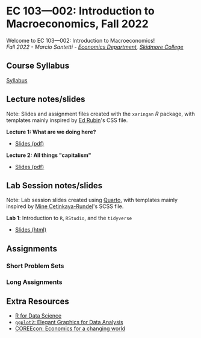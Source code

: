 # EC 103&mdash;002: Introduction to Macroeconomics, Fall 2022

Welcome to EC 103&mdash;002: Introduction to Macroeconomics!<br>
*Fall 2022 - Marcio Santetti - [Economics Department](https://www.skidmore.edu/economics/), [Skidmore College](https://www.skidmore.edu/)*


## Course Syllabus

[Syllabus](https://raw.githack.com/marciosantetti/ec103-fall22/main/syllabus/ec103-syllabus-f22.pdf)


## Lecture notes/slides

Note: Slides and assignment files created with the `xaringan` *R* package, with templates mainly inspired by [Ed Rubin](https://github.com/edrubin)'s CSS file.

**Lecture 1: What are we doing here?**

  - [Slides (pdf)]()
  
**Lecture 2: All things "capitalism"**

  - [Slides (pdf)]()

## Lab Session notes/slides

Note: Lab session slides created using [Quarto](https://quarto.org/), with templates mainly inspired by [Mine Çetinkaya-Rundel](https://mine-cr.com/)'s SCSS file.

**Lab 1**: Introduction to `R`, `RStudio`, and the `tidyverse`

  - [Slides (html)]()

## Assignments



### Short Problem Sets



### Long Assignments





## Extra Resources

- [R for Data Science](https://r4ds.had.co.nz/)
- [`ggplot2`: Elegant Graphics for Data Analysis](https://ggplot2-book.org/index.html)
- [COREEcon: Economics for a changing world](https://www.core-econ.org/)

